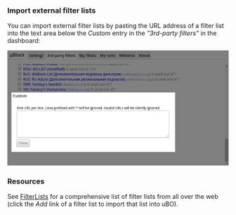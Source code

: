 ### Import external filter lists

You can import external filter lists by pasting the URL address of a filter list into the text area below the _Custom_ entry in the _"3rd-party filters"_ in the dashboard:

![Custom filter lists](https://raw.githubusercontent.com/gorhill/uBlock/master/doc/img/3rd-party-filters-custom.png)

### Resources

See [FilterLists](https://filterlists.com/) for a comprehensive list of filter lists from all over the web (click the _Add_ link of a filter list to import that list into uBO).
